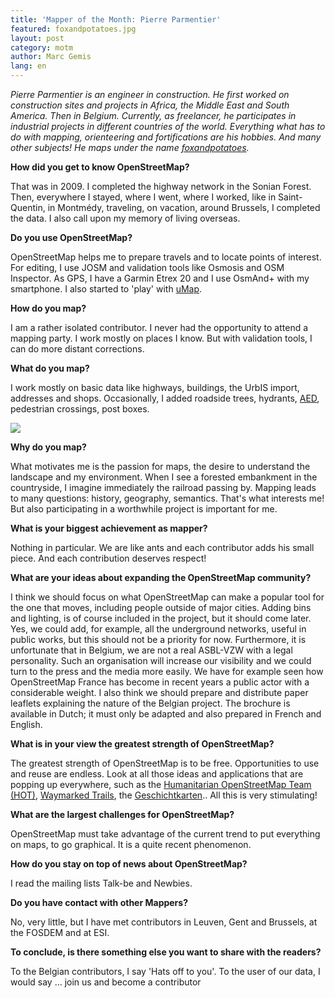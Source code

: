 ```yaml
---
title: 'Mapper of the Month: Pierre Parmentier'
featured: foxandpotatoes.jpg
layout: post
category: motm
author: Marc Gemis
lang: en
---
```


_Pierre Parmentier is an engineer in construction. He first worked on construction sites and projects in Africa, the Middle East and South America. Then in Belgium. Currently, as freelancer, he participates in industrial projects in different countries of the world. Everything what has to do with mapping, orienteering and fortifications are his hobbies. And many other subjects! He maps under the name <a href="https://www.openstreetmap.org/user/foxandpotatoes">foxandpotatoes</a>._

**How did you get to know OpenStreetMap?**

That was in 2009. I completed the highway network in the Sonian Forest. Then, everywhere I stayed, where I went, where I worked, like in Saint-Quentin, in Montmédy, traveling, on vacation, around Brussels, I completed the data. I also call upon my memory of living overseas.

**Do you use OpenStreetMap?**

OpenStreetMap helps me to prepare travels and to locate points of interest. For editing, I use JOSM and validation tools like Osmosis and OSM Inspector. As GPS, I have a Garmin Etrex 20 and I use OsmAnd+ with my smartphone. I also started to 'play' with <a href="http://umap.openstreetmap.fr/">uMap</a>.

**How do you map?**

I am a rather isolated contributor. I never had the opportunity to attend a mapping party. I work mostly on places I know. But with validation tools, I can do more distant corrections.

**What do you map?**

I work mostly on basic data like highways, buildings, the UrbIS import, addresses and shops. Occasionally, I added roadside trees, hydrants, <a href="http://nl.wikipedia.org/wiki/Automatische_externe_defibrillator">AED</a>, pedestrian crossings, post boxes.

<a href="https://www.openstreetmap.org/user/foxandpotatoes"><img src="{{ site.baseurl }}/assets/images/motm/2015/03/foxandpotatoes_hdyc.png"/></a>

**Why do you map?**

What motivates me is the passion for maps, the desire to understand the landscape and my environment. When I see a forested embankment in the countryside, I imagine immediately the railroad passing by. Mapping leads to many questions: history, geography, semantics. That's what interests me! But also participating in a worthwhile project is important for me.

**What is your biggest achievement as mapper?**

Nothing in particular. We are like ants and each contributor adds his small piece. And each contribution deserves respect!

**What are your ideas about expanding the OpenStreetMap community?**

I think we should focus on what OpenStreetMap can make a popular tool for the one that moves, including people outside of major cities. Adding bins and lighting, is of course included in the project, but it should come later. Yes, we could add, for example, all the underground networks, useful in public works, but this should not be a priority for now. Furthermore, it is unfortunate that in Belgium, we are not a real ASBL-VZW with a legal personality. Such an organisation will increase our visibility and we could turn to the press and the media more easily. We have for example seen how OpenStreetMap France has become in recent years a public actor with a considerable weight. I also think we should prepare and distribute paper leaflets explaining the nature of the Belgian project. The brochure is available in Dutch; it must only be adapted and also prepared in French and English.

**What is in your view the greatest strength of OpenStreetMap?**

The greatest strength of OpenStreetMap is to be free. Opportunities to use and reuse are endless. Look at all those ideas and applications that are popping up everywhere, such as the <a href="http://hot.openstreetmap.org/">Humanitarian OpenStreetMap Team (HOT)</a>, <a href="http://waymarkedtrails.org/">Waymarked Trails</a>, the <a href="http://geschichtskarten.openstreetmap.de/historische_objekte/">Geschichtkarten</a>.. All this is very stimulating!

**What are the largest challenges for OpenStreetMap?**

OpenStreetMap must take advantage of the current trend to put everything on maps, to go graphical. It is a quite recent phenomenon.

**How do you stay on top of news about OpenStreetMap?**

I read the mailing lists Talk-be and Newbies.

**Do you have contact with other Mappers?**

No, very little, but I have met contributors in Leuven, Gent and Brussels, at the FOSDEM and at ESI.

**To conclude, is there something else you want to share with the readers?**

To the Belgian contributors, I say 'Hats off to you'. To the user of our data, I would say ... join us and become a contributor

